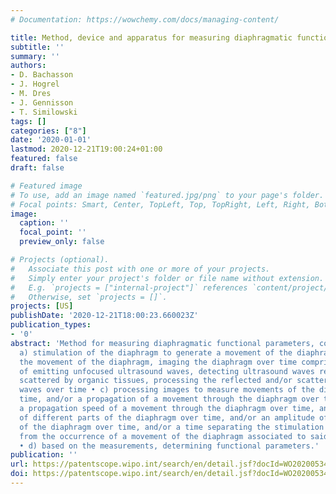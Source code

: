 ```yaml
---
# Documentation: https://wowchemy.com/docs/managing-content/

title: Method, device and apparatus for measuring diaphragmatic functional parameters
subtitle: ''
summary: ''
authors:
- D. Bachasson
- J. Hogrel
- M. Dres
- J. Gennisson
- T. Similowski
tags: []
categories: ["8"]
date: '2020-01-01'
lastmod: 2020-12-21T19:00:24+01:00
featured: false
draft: false

# Featured image
# To use, add an image named `featured.jpg/png` to your page's folder.
# Focal points: Smart, Center, TopLeft, Top, TopRight, Left, Right, BottomLeft, Bottom, BottomRight.
image:
  caption: ''
  focal_point: ''
  preview_only: false

# Projects (optional).
#   Associate this post with one or more of your projects.
#   Simply enter your project's folder or file name without extension.
#   E.g. `projects = ["internal-project"]` references `content/project/deep-learning/index.md`.
#   Otherwise, set `projects = []`.
projects: [US]
publishDate: '2020-12-21T18:00:23.660023Z'
publication_types:
- '0'
abstract: 'Method for measuring diaphragmatic functional parameters, comprising: •
  a) stimulation of the diaphragm to generate a movement of the diaphragm, • b) during
  the movement of the diaphragm, imaging the diaphragm over time comprising the steps
  of emitting unfocused ultrasound waves, detecting ultrasound waves reflected and/or
  scattered by organic tissues, processing the reflected and/or scattered ultrasound
  waves over time • c) processing images to measure movements of the diaphragm over
  time, and/or a propagation of a movement through the diaphragm over time, and/or
  a propagation speed of a movement through the diaphragm over time, and/or movements
  of different parts of the diaphragm over time, and/or an amplitude of a movement
  of the diaphragm over time, and/or a time separating the stimulation of the diaphragm
  from the occurrence of a movement of the diaphragm associated to said stimulation,
  • d) based on the measurements, determining functional parameters.'
publication: ''
url: https://patentscope.wipo.int/search/en/detail.jsf?docId=WO2020053428
doi: https://patentscope.wipo.int/search/en/detail.jsf?docId=WO2020053428
---
```

